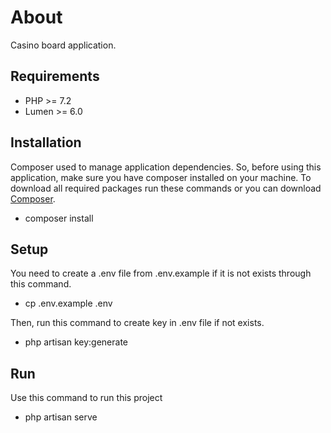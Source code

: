 # About
Casino board application.

## Requirements
- PHP >= 7.2
- Lumen >= 6.0

## Installation 
Composer used to manage application dependencies. So, before using this application, make sure you have composer installed on your machine. To download all required packages run these commands or you can download [Composer](https://getcomposer.org/doc/00-intro.md).
- composer install

## Setup
You need to create a .env file from .env.example if it is not exists through this command.
-  cp .env.example .env

Then, run this command to create key in .env file if not exists.
- php artisan key:generate

## Run
Use this command to run this project 
- php artisan serve